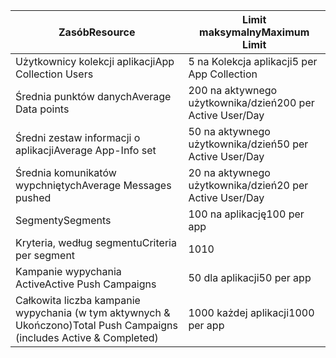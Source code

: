 | <span data-ttu-id="155fe-101">Zasób</span><span class="sxs-lookup"><span data-stu-id="155fe-101">Resource</span></span> | <span data-ttu-id="155fe-102">Limit maksymalny</span><span class="sxs-lookup"><span data-stu-id="155fe-102">Maximum Limit</span></span> |
| --- | --- |
| <span data-ttu-id="155fe-103">Użytkownicy kolekcji aplikacji</span><span class="sxs-lookup"><span data-stu-id="155fe-103">App Collection Users</span></span> |<span data-ttu-id="155fe-104">5 na Kolekcja aplikacji</span><span class="sxs-lookup"><span data-stu-id="155fe-104">5 per App Collection</span></span> |
| <span data-ttu-id="155fe-105">Średnia punktów danych</span><span class="sxs-lookup"><span data-stu-id="155fe-105">Average Data points</span></span> |<span data-ttu-id="155fe-106">200 na aktywnego użytkownika/dzień</span><span class="sxs-lookup"><span data-stu-id="155fe-106">200 per Active User/Day</span></span> |
| <span data-ttu-id="155fe-107">Średni zestaw informacji o aplikacji</span><span class="sxs-lookup"><span data-stu-id="155fe-107">Average App-Info set</span></span> |<span data-ttu-id="155fe-108">50 na aktywnego użytkownika/dzień</span><span class="sxs-lookup"><span data-stu-id="155fe-108">50 per Active User/Day</span></span> |
| <span data-ttu-id="155fe-109">Średnia komunikatów wypchniętych</span><span class="sxs-lookup"><span data-stu-id="155fe-109">Average Messages pushed</span></span> |<span data-ttu-id="155fe-110">20 na aktywnego użytkownika/dzień</span><span class="sxs-lookup"><span data-stu-id="155fe-110">20 per Active User/Day</span></span> |
| <span data-ttu-id="155fe-111">Segmenty</span><span class="sxs-lookup"><span data-stu-id="155fe-111">Segments</span></span> |<span data-ttu-id="155fe-112">100 na aplikację</span><span class="sxs-lookup"><span data-stu-id="155fe-112">100 per app</span></span> |
| <span data-ttu-id="155fe-113">Kryteria, według segmentu</span><span class="sxs-lookup"><span data-stu-id="155fe-113">Criteria per segment</span></span> |<span data-ttu-id="155fe-114">10</span><span class="sxs-lookup"><span data-stu-id="155fe-114">10</span></span> |
| <span data-ttu-id="155fe-115">Kampanie wypychania Active</span><span class="sxs-lookup"><span data-stu-id="155fe-115">Active Push Campaigns</span></span> |<span data-ttu-id="155fe-116">50 dla aplikacji</span><span class="sxs-lookup"><span data-stu-id="155fe-116">50 per app</span></span> |
| <span data-ttu-id="155fe-117">Całkowita liczba kampanie wypychania (w tym aktywnych & Ukończono)</span><span class="sxs-lookup"><span data-stu-id="155fe-117">Total Push Campaigns (includes Active & Completed)</span></span> |<span data-ttu-id="155fe-118">1000 każdej aplikacji</span><span class="sxs-lookup"><span data-stu-id="155fe-118">1000 per app</span></span> |

